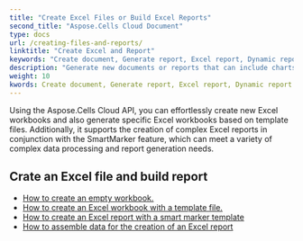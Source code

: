 ```yaml
---
title: "Create Excel Files or Build Excel Reports"
second_title: "Aspose.Cells Cloud Document"
type: docs
url: /creating-files-and-reports/
linktitle: "Create Excel and Report"
keywords: "Create document, Generate report, Excel report, Dynamic report"
description: "Generate new documents or reports that can include charts, tables, and other data visualization elements"
weight: 10
kwords: Create document, Generate report, Excel report, Dynamic report
---
```


Using the Aspose.Cells Cloud API, you can effortlessly create new Excel workbooks and also generate specific Excel workbooks based on template files. Additionally, it supports the creation of complex Excel reports in conjunction with the SmartMarker feature, which can meet a variety of complex data processing and report generation needs.

## Crate an Excel file and build report

- [How to create an empty workbook.](/cells/create-an-empty-excel-file/)
- [How to create an Excel workbook with a template file.](/cells/workbook/create/template-file/)
- [How to create an Excel report with a smart marker template](/cells/build-report-with-smart-marker/)
- [How to assemble data for the creation of an Excel report](/cells/assembly-data-for-the-creation-of-an-excel-report/)
